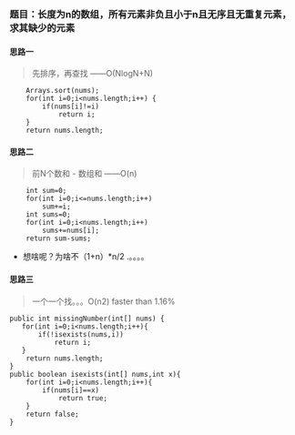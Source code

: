 ### 题目：长度为n的数组，所有元素非负且小于n且无序且无重复元素，求其缺少的元素 ###

#### 思路一 ####
> 先排序，再查找 ——O(NlogN+N)

        Arrays.sort(nums);
		for(int i=0;i<nums.length;i++) {
			if(nums[i]!=i)
				return i;
		}
		return nums.length;


#### 思路二 ####
> 前N个数和 - 数组和 ——O(n)

        int sum=0;
		for(int i=0;i<=nums.length;i++)
			sum+=i;
		int sums=0;
		for(int i=0;i<nums.length;i++)
			sums+=nums[i];
		return sum-sums;

- 想啥呢？为啥不（1+n）*n/2 .。。。。

#### 思路三 ####
> 一个一个找。。。O(n2)  faster than 1.16%

    public int missingNumber(int[] nums) {
       for(int i=0;i<nums.length;i++){
           if(!isexists(nums,i))
               return i;
       }
        return nums.length;
    }
    public boolean isexists(int[] nums,int x){
        for(int i=0;i<nums.length;i++){
            if(nums[i]==x)
                return true;
        }
        return false;
    }
